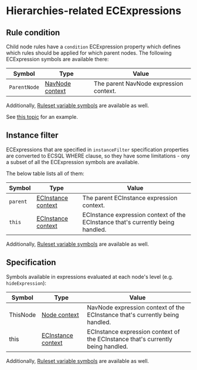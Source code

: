 # Hierarchies-related ECExpressions

## Rule condition

Child node rules have a `condition` ECExpression property which defines which rules should
be applied for which parent nodes. The following ECExpression symbols are available there:

| Symbol       | Type                                                    | Value                                  |
| ------------ | ------------------------------------------------------- | -------------------------------------- |
| `ParentNode` | [NavNode context](../advanced/ECExpressions.md#navnode) | The parent NavNode expression context. |

Additionally, [Ruleset variable symbols](../advanced/ECExpressions.md#ruleset-variables-user-settings) are available as well.

See [this topic](./ChildNodeRule.md#attribute-condition) for an example.

## Instance filter

ECExpressions that are specified in `instanceFilter` specification properties
are converted to ECSQL WHERE clause, so they have some limitations - ony a subset
 of all the ECExpression symbols are available.

The below table lists all of them:

| Symbol   | Type                                                          | Value                                                                           |
| -------- | ------------------------------------------------------------- | ------------------------------------------------------------------------------- |
| `parent` | [ECInstance context](../advanced/ECExpressions.md#ecinstance) | The parent ECInstance expression context.                                       |
| `this`   | [ECInstance context](../advanced/ECExpressions.md#ecinstance) | ECInstance expression context of the ECInstance that's currently being handled. |

Additionally, [Ruleset variable symbols](../advanced/ECExpressions.md#ruleset-variables-user-settings) are available as well.

## Specification

Symbols available in expressions evaluated at each node's level (e.g. `hideExpression`):

| Symbol   | Type                                                          | Value                                                                           |
| -------- | ------------------------------------------------------------- | ------------------------------------------------------------------------------- |
| ThisNode | [Node context](../advanced/ECExpressions.md#navnode)          | NavNode expression context of the ECInstance that's currently being handled.    |
| this     | [ECInstance context](../advanced/ECExpressions.md#ecinstance) | ECInstance expression context of the ECInstance that's currently being handled. |

Additionally, [Ruleset variable symbols](../advanced/ECExpressions.md#ruleset-variables-user-settings) are available as well.
